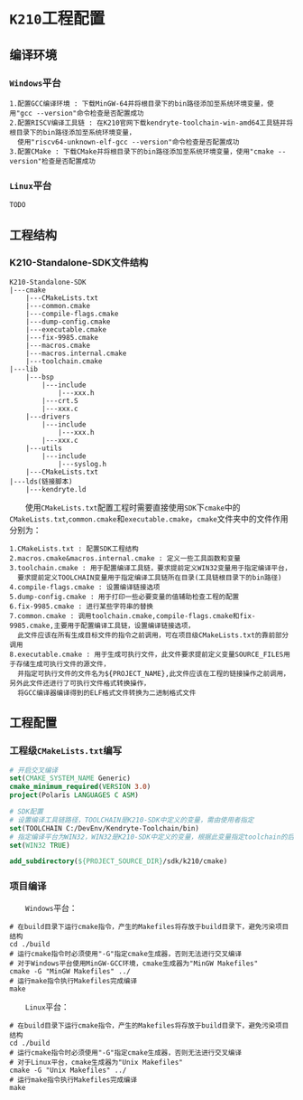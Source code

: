 # `K210`工程配置

## 编译环境

### `Windows`平台

```xxx
1.配置GCC编译环境 : 下载MinGW-64并将根目录下的bin路径添加至系统环境变量，使用"gcc --version"命令检查是否配置成功
2.配置RISCV编译工具链 : 在K210官网下载kendryte-toolchain-win-amd64工具链并将根目录下的bin路径添加至系统环境变量，
  使用"riscv64-unknown-elf-gcc --version"命令检查是否配置成功
3.配置CMake : 下载CMake并将根目录下的bin路径添加至系统环境变量，使用"cmake --version"检查是否配置成功
```

### `Linux`平台

```xxx
TODO
```

## 工程结构

### K210-Standalone-SDK文件结构

```xxx
K210-Standalone-SDK
|---cmake
    |---CMakeLists.txt
    |---common.cmake
    |---compile-flags.cmake
    |---dump-config.cmake
    |---executable.cmake
    |---fix-9985.cmake
    |---macros.cmake
    |---macros.internal.cmake
    |---toolchain.cmake
|---lib
    |---bsp
        |---include
            |---xxx.h
        |---crt.S
        |---xxx.c
    |---drivers
        |---include
            |---xxx.h
        |---xxx.c
    |---utils
        |---include 
            |---syslog.h
    |---CMakeLists.txt
|---lds(链接脚本)
    |---kendryte.ld
```

&emsp;&emsp;使用`CMakeLists.txt`配置工程时需要直接使用`SDK`下`cmake`中的`CMakeLists.txt`,`common.cmake`和`executable.cmake`，`cmake`文件夹中的文件作用分别为：

```xxx
1.CMakeLists.txt : 配置SDK工程结构
2.macros.cmake&macros.internal.cmake : 定义一些工具函数和变量
3.toolchain.cmake : 用于配置编译工具链，要求提前定义WIN32变量用于指定编译平台，
  要求提前定义TOOLCHAIN变量用于指定编译工具链所在目录(工具链根目录下的bin路径)
4.compile-flags.cmake : 设置编译链接选项
5.dump-config.cmake : 用于打印一些必要变量的值辅助检查工程的配置
6.fix-9985.cmake : 进行某些字符串的替换
7.common.cmake : 调用toolchain.cmake,compile-flags.cmake和fix-9985.cmake,主要用于配置编译工具链，设置编译链接选项，
  此文件应该在所有生成目标文件的指令之前调用，可在项目级CMakeLists.txt的靠前部分调用
8.executable.cmake : 用于生成可执行文件，此文件要求提前定义变量SOURCE_FILES用于存储生成可执行文件的源文件，
  并指定可执行文件的文件名为${PROJECT_NAME},此文件应该在工程的链接操作之前调用，另外此文件还进行了可执行文件格式转换操作，
  将GCC编译器编译得到的ELF格式文件转换为二进制格式文件
```

## 工程配置

### 工程级`CMakeLists.txt`编写

```cmake
# 开启交叉编译
set(CMAKE_SYSTEM_NAME Generic)
cmake_minimum_required(VERSION 3.0)
project(Polaris LANGUAGES C ASM)

# SDK配置
# 设置编译工具链路径，TOOLCHAIN是K210-SDK中定义的变量，需由使用者指定
set(TOOLCHAIN C:/DevEnv/Kendryte-Toolchain/bin)
# 指定编译平台为WIN32，WIN32是K210-SDK中定义的变量，根据此变量指定toolchain的后缀名，需由使用者指定
set(WIN32 TRUE)

add_subdirectory(${PROJECT_SOURCE_DIR}/sdk/k210/cmake)
```

### 项目编译

&emsp;&emsp;`Windows`平台：

```shell
# 在build目录下运行cmake指令，产生的Makefiles将存放于build目录下，避免污染项目结构
cd ./build
# 运行cmake指令时必须使用"-G"指定cmake生成器，否则无法进行交叉编译
# 对于Windows平台使用MinGW-GCC环境，cmake生成器为"MinGW Makefiles"
cmake -G "MinGW Makefiles" ../
# 运行make指令执行Makefiles完成编译
make
```

&emsp;&emsp;`Linux`平台：

```shell
# 在build目录下运行cmake指令，产生的Makefiles将存放于build目录下，避免污染项目结构
cd ./build
# 运行cmake指令时必须使用"-G"指定cmake生成器，否则无法进行交叉编译
# 对于Linux平台，cmake生成器为"Unix Makefiles"
cmake -G "Unix Makefiles" ../
# 运行make指令执行Makefiles完成编译
make
```

